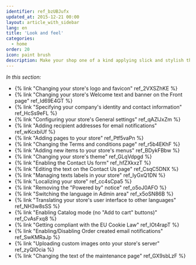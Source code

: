 ```yaml
---
identifier: ref_bzUBJufx
updated_at: 2015-12-21 00:00
layout: article_with_sidebar
lang: en
title: 'Look and feel'
categories:
  - home
order: 20
icon: paint brush
description: Make your shop one of a kind applying slick and stylish themes and tweaks
---
```



_In this section:_

*   {% link "Changing your store's logo and favicon" ref_2VXSZhKE %}
*   {% link "Changing your store's Welcome text and banner on the Front page" ref_Id69E4GT %}
*   {% link "Specifying your company's identity and contact information" ref_HcSs9eFL %}
*   {% link "Configuring your store's General settings" ref_qAZlJxZm %}
*   {% link "Adding recipient addresses for email notifications" ref_wKcxbiUf %}
*   {% link "Adding pages to your store" ref_Ptf5vaPn %}
*   {% link "Changing the Terms and conditions page" ref_r5b4EKhF %}
*   {% link "Adding new items to your store's menus" ref_BDykFBbw %}
*   {% link "Changing your store's theme" ref_GLqVdpgd %}
*   {% link "Enabling the Contact Us form" ref_hfZXkxzT %}
*   {% link "Editing the text on the Contact Us page" ref_CsqC5DNX %}
*   {% link "Managing texts labels in your store" ref_IyGxQ1DN %}
*   {% link "Localizing your store" ref_cc4sCpa5 %}
*   {% link "Removing the "Powered by" notice" ref_o5oJ0AFO %}
*   {% link "Switching the language in Admin area" ref_x5oSN86B %}
*   {% link "Translating your store's user interface to other languages" ref_NH3w8sSS %}
*   {% link "Enabling Catalog mode (no "Add to cart" buttons)" ref_CvAsFxq8 %}
*   {% link "Getting compliant with the EU Cookie Law" ref_IOt4rapT %}
*   {% link "Enabling/Disabling Order created email notifications" ref_SwKMRaJp %}
*   {% link "Uploading custom images onto your store's server" ref_zyQIOcia %}
*   {% link "Changing the text of the maintenance page" ref_GX9sbLzF %}